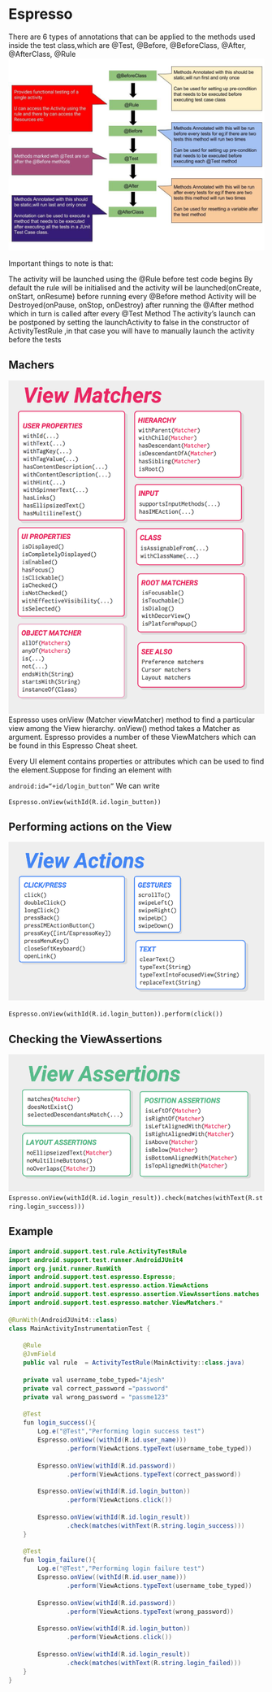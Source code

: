 # Espresso

There are 6 types of annotations that can be applied to the methods used inside the test class,which are @Test, @Before, @BeforeClass, @After, @AfterClass, @Rule
![Hooks](images/hook.jpeg)

Important things to note is that:

The activity will be launched using the @Rule before test code begins
By default the rule will be initialised and the activity will be launched(onCreate, onStart, onResume) before running every @Before method
Activity will be Destroyed(onPause, onStop, onDestroy) after running the @After method which in turn is called after every @Test Method
The activity’s launch can be postponed by setting the launchActivity to false in the constructor of ActivityTestRule ,in that case you will have to manually launch the activity before the tests

## Machers

![Hooks](images/matchers.png)
Espresso uses onView (Matcher<View> viewMatcher) method to find a particular view among the View hierarchy. onView() method takes a Matcher as argument. Espresso provides a number of these ViewMatchers which can be found in this Espresso Cheat sheet.

Every UI element contains properties or attributes which can be used to find the element.Suppose for finding an element with

`android:id=“+id/login_button”`
We can write

`Espresso.onView(withId(R.id.login_button))`

## Performing actions on the View
![actions](images/actions.png)

`Espresso.onView(withId(R.id.login_button)).perform(click())`

## Checking the ViewAssertions
![actions](images/Assertion.png)
`Espresso.onView(withId(R.id.login_result)).check(matches(withText(R.string.login_success)))`

## Example 
```java
import android.support.test.rule.ActivityTestRule
import android.support.test.runner.AndroidJUnit4
import org.junit.runner.RunWith
import android.support.test.espresso.Espresso;
import android.support.test.espresso.action.ViewActions
import android.support.test.espresso.assertion.ViewAssertions.matches
import android.support.test.espresso.matcher.ViewMatchers.*

@RunWith(AndroidJUnit4::class)
class MainActivityInstrumentationTest {

    @Rule
    @JvmField
    public val rule  = ActivityTestRule(MainActivity::class.java)

    private val username_tobe_typed="Ajesh"
    private val correct_password ="password"
    private val wrong_password = "passme123"

    @Test
    fun login_success(){
        Log.e("@Test","Performing login success test")
        Espresso.onView((withId(R.id.user_name)))
                .perform(ViewActions.typeText(username_tobe_typed))

        Espresso.onView(withId(R.id.password))
                .perform(ViewActions.typeText(correct_password))

        Espresso.onView(withId(R.id.login_button))
                .perform(ViewActions.click())

        Espresso.onView(withId(R.id.login_result))
                .check(matches(withText(R.string.login_success)))
    }

    @Test
    fun login_failure(){
        Log.e("@Test","Performing login failure test")
        Espresso.onView((withId(R.id.user_name)))
                .perform(ViewActions.typeText(username_tobe_typed))

        Espresso.onView(withId(R.id.password))
                .perform(ViewActions.typeText(wrong_password))

        Espresso.onView(withId(R.id.login_button))
                .perform(ViewActions.click())

        Espresso.onView(withId(R.id.login_result))
                .check(matches(withText(R.string.login_failed)))
    }
}
```

